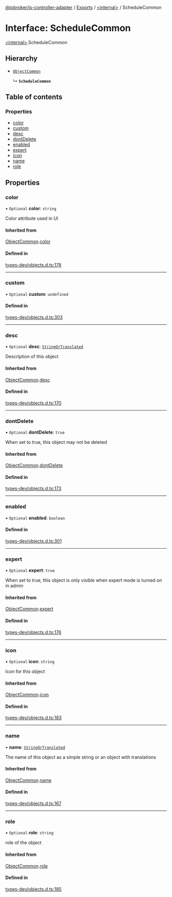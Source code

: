 [@iobroker/js-controller-adapter](../README.md) / [Exports](../modules.md) / [\<internal\>](../modules/internal_.md) / ScheduleCommon

# Interface: ScheduleCommon

[\<internal\>](../modules/internal_.md).ScheduleCommon

## Hierarchy

- [`ObjectCommon`](internal_.ObjectCommon.md)

  ↳ **`ScheduleCommon`**

## Table of contents

### Properties

- [color](internal_.ScheduleCommon.md#color)
- [custom](internal_.ScheduleCommon.md#custom)
- [desc](internal_.ScheduleCommon.md#desc)
- [dontDelete](internal_.ScheduleCommon.md#dontdelete)
- [enabled](internal_.ScheduleCommon.md#enabled)
- [expert](internal_.ScheduleCommon.md#expert)
- [icon](internal_.ScheduleCommon.md#icon)
- [name](internal_.ScheduleCommon.md#name)
- [role](internal_.ScheduleCommon.md#role)

## Properties

### color

• `Optional` **color**: `string`

Color attribute used in UI

#### Inherited from

[ObjectCommon](internal_.ObjectCommon.md).[color](internal_.ObjectCommon.md#color)

#### Defined in

[types-dev/objects.d.ts:178](https://github.com/ioBroker/ioBroker.js-controller/blob/d36cddc8d/packages/types-dev/objects.d.ts#L178)

___

### custom

• `Optional` **custom**: `undefined`

#### Defined in

[types-dev/objects.d.ts:303](https://github.com/ioBroker/ioBroker.js-controller/blob/d36cddc8d/packages/types-dev/objects.d.ts#L303)

___

### desc

• `Optional` **desc**: [`StringOrTranslated`](../modules/internal_.md#stringortranslated)

Description of this object

#### Inherited from

[ObjectCommon](internal_.ObjectCommon.md).[desc](internal_.ObjectCommon.md#desc)

#### Defined in

[types-dev/objects.d.ts:170](https://github.com/ioBroker/ioBroker.js-controller/blob/d36cddc8d/packages/types-dev/objects.d.ts#L170)

___

### dontDelete

• `Optional` **dontDelete**: ``true``

When set to true, this object may not be deleted

#### Inherited from

[ObjectCommon](internal_.ObjectCommon.md).[dontDelete](internal_.ObjectCommon.md#dontdelete)

#### Defined in

[types-dev/objects.d.ts:173](https://github.com/ioBroker/ioBroker.js-controller/blob/d36cddc8d/packages/types-dev/objects.d.ts#L173)

___

### enabled

• `Optional` **enabled**: `boolean`

#### Defined in

[types-dev/objects.d.ts:301](https://github.com/ioBroker/ioBroker.js-controller/blob/d36cddc8d/packages/types-dev/objects.d.ts#L301)

___

### expert

• `Optional` **expert**: ``true``

When set to true, this object is only visible when expert mode is turned on in admin

#### Inherited from

[ObjectCommon](internal_.ObjectCommon.md).[expert](internal_.ObjectCommon.md#expert)

#### Defined in

[types-dev/objects.d.ts:176](https://github.com/ioBroker/ioBroker.js-controller/blob/d36cddc8d/packages/types-dev/objects.d.ts#L176)

___

### icon

• `Optional` **icon**: `string`

Icon for this object

#### Inherited from

[ObjectCommon](internal_.ObjectCommon.md).[icon](internal_.ObjectCommon.md#icon)

#### Defined in

[types-dev/objects.d.ts:183](https://github.com/ioBroker/ioBroker.js-controller/blob/d36cddc8d/packages/types-dev/objects.d.ts#L183)

___

### name

• **name**: [`StringOrTranslated`](../modules/internal_.md#stringortranslated)

The name of this object as a simple string or an object with translations

#### Inherited from

[ObjectCommon](internal_.ObjectCommon.md).[name](internal_.ObjectCommon.md#name)

#### Defined in

[types-dev/objects.d.ts:167](https://github.com/ioBroker/ioBroker.js-controller/blob/d36cddc8d/packages/types-dev/objects.d.ts#L167)

___

### role

• `Optional` **role**: `string`

role of the object

#### Inherited from

[ObjectCommon](internal_.ObjectCommon.md).[role](internal_.ObjectCommon.md#role)

#### Defined in

[types-dev/objects.d.ts:185](https://github.com/ioBroker/ioBroker.js-controller/blob/d36cddc8d/packages/types-dev/objects.d.ts#L185)
